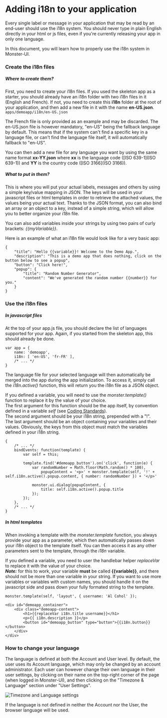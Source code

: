 # Adding i18n to your application

Every single label or message in your application that may be read by an end-user should use the i18n system. You should never type in plain English directly in your html or js files, even if you're currently releasing your app in only one language.

In this document, you will learn how to properly use the i18n system in Monster-UI. 

### Create the i18n files

##### Where to create them?

First, you need to create your i18n files.
If you used the skeleton app as a starter, you should already have an i18n folder with two i18n files in it (English and French).
If not, you need to create this __i18n__ folder at the root of your application, and then add a new file in it with the name __en-US.json__. `apps/demoapp/i18n/en-US.json`

The French file is only provided as an example and may be discarded. The en-US.json file is however mandatory, "en-US" being the fallback language by default. This means that if the system can't find a specific key in a language file, or can't find the language file itself, it will automatically fallback to "en-US".

You can then add a new file for any language you want by using the same name format __xx-YY.json__ where __xx__ is the language code ([ISO 639-1](ISO 639-1)) and __YY__ is the country code ([ISO 3166](ISO 3166)).

##### What to put in them?

This is where you will put your actual labels, messages and others by using a simple key/value mapping in JSON.
The keys will be used in your javascript files or html templates in order to retrieve the attached values, the values being your actual text. 
Thanks to the JSON format, you can also bind an array or an object to a key, instead of a simple string, which will allow you to better organize your i18n file.

You can also add variables inside your strings by using two pairs of curly brackets: _{{myVariable}}_.

Here is an example of what an i18n file would look like for a very basic app:
```
{
	"title": "Hello {{variable}}! Welcome to the Demo App.",
	"description": "This is a demo app that does nothing, click on the button below to see a popup",
	"button": "Click here!",
	"popup": {
		"title": "Random Number Generator",
		"content": "We've generated the random number {{number}} for you."
	}
}
```

### Use the i18n files

##### In javascript files

At the top of your app.js file, you should declare the list of languages supported for your app. Again, if you started from the skeleton app, this should already be done.
```
var app = {
	name: 'demoapp',
	i18n: [ 'en-US', 'fr-FR' ],
	/* ... */
}
```

The language file for your selected language will then automatically be merged into the app during the app initialization. To access it, simply call the _i18n.active()_ function, this will return you the i18n file as a JSON object.

If you defined a variable, you will need to use the _monster.template()_ function to replace it by the value of your choice.  
The first argument for this function should be the app itself, by convention defined in a variable _self_ (see [Coding Standards](https://github.com/2600hz/monster-ui/blob/master/docs/codingStandards.md#miscellaneous)).  
The second argument should be your i18n string, prepended with a "!".  
The last argument should be an object containing your variables and their values. Obviously, the keys from this object must match the variables defined in your i18n string.

```
{
	/* ... */
	bindEvents: function(template) {
		var self = this;

		template.find('#demoapp_button').on('click', function(e) {
			var randomNumber = Math.floor(Math.random() * 100),
				popupContent = '<p>' + monster.template(self, '!' + self.i18n.active().popup.content, { number: randomNumber }) + '</p>'

			monster.ui.dialog(popupContent, {
				title: self.i18n.active().popup.title
			});
		});
	},
	/* ... */
}
```

##### In html templates

When invoking a template with the _monster.template_ function, you always provide your app as a parameter, which then automatically passes down your i18n object to the template itself. You can then access it as any other parameters sent to the template, through the _i18n_ variable.

If you defined a variable, you need to user the handlebar helper _replaceVar_ to replace it with the value of your choice.  
___Note:___ for this to work, your variable __must__ be called __{{variable}}__, and there should not be more than one variable in your string. If you want to use more variables or variables with custom names, you should handle it on the javascript side and pass down your fully formated string to the template.

`monster.template(self, 'layout', { username: 'Al Cohol' });`
```
<div id="demoapp_container">
	<div class="demoapp-content">
		<h1>{{replaceVar i18n.title username}}</h1>
		<p>{{ i18n.description }}</p>
		<button id="demoapp_button" type="button">{{i18n.button}}</button>
	</div>
</div>
```

### How to change your language

The language is defined at both the Account and User level. By default, the user uses its Account language, which may only be changed by an account administrator. Each user can however change their own language in their user settings, by clicking on their name on the top-right corner of the page (when logged in Monster-UI), and then clicking on the "Timezone & Language" section under "User Settings".

![Timezone and Language settings](http://i.imgur.com/EkpuMDg.png)

If the language is not defined in neither the Account nor the User, the browser language will be used.